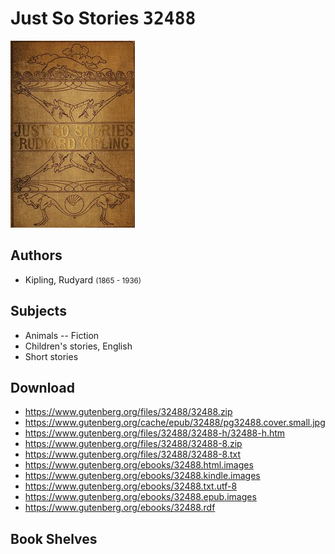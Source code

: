# Just So Stories <kbd>32488</kbd>

![](./cover.medium.jpg "")

## Authors


 - Kipling, Rudyard <small>(1865 - 1936)</small>

## Subjects


 - Animals -- Fiction
 - Children's stories, English
 - Short stories

## Download


 - https://www.gutenberg.org/files/32488/32488.zip
 - https://www.gutenberg.org/cache/epub/32488/pg32488.cover.small.jpg
 - https://www.gutenberg.org/files/32488/32488-h/32488-h.htm
 - https://www.gutenberg.org/files/32488/32488-8.zip
 - https://www.gutenberg.org/files/32488/32488-8.txt
 - https://www.gutenberg.org/ebooks/32488.html.images
 - https://www.gutenberg.org/ebooks/32488.kindle.images
 - https://www.gutenberg.org/ebooks/32488.txt.utf-8
 - https://www.gutenberg.org/ebooks/32488.epub.images
 - https://www.gutenberg.org/ebooks/32488.rdf

## Book Shelves



